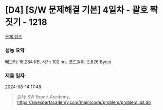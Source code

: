 # [D4] [S/W 문제해결 기본] 4일차 - 괄호 짝짓기 - 1218 

[문제 링크](https://swexpertacademy.com/main/code/problem/problemDetail.do?contestProbId=AV14eWb6AAkCFAYD) 

### 성능 요약

메모리: 18,284 KB, 시간: 102 ms, 코드길이: 2,626 Bytes

### 제출 일자

2024-08-14 17:48



> 출처: SW Expert Academy, https://swexpertacademy.com/main/code/problem/problemList.do